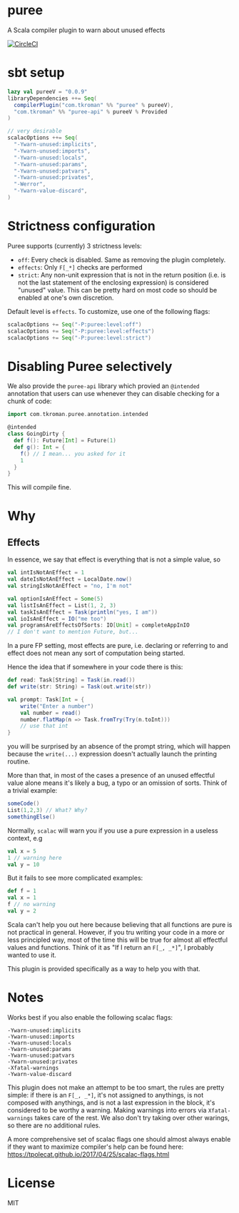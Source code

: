 # puree
A Scala compiler plugin to warn about unused effects

[![CircleCI](https://circleci.com/gh/tkroman/puree.svg?style=svg)](https://circleci.com/gh/tkroman/puree)

# sbt setup

```scala
lazy val pureeV = "0.0.9"
libraryDependencies ++= Seq(
  compilerPlugin("com.tkroman" %% "puree" % pureeV),
  "com.tkroman" %% "puree-api" % pureeV % Provided
)

// very desirable
scalacOptions ++= Seq(
  "-Ywarn-unused:implicits",
  "-Ywarn-unused:imports",
  "-Ywarn-unused:locals",
  "-Ywarn-unused:params",
  "-Ywarn-unused:patvars",
  "-Ywarn-unused:privates",
  "-Werror",
  "-Ywarn-value-discard",
)
```

# Strictness configuration

Puree supports (currently) 3 strictness levels:
- `off`: Every check is disabled. Same as removing the plugin completely.
- `effects`: Only `F[_*]` checks are performed
- `strict`: Any non-unit expression that is not in the return position
    (i.e. is not the last statement of the enclosing expression) is considered "unused" value.
    This can be pretty hard on most code so should be enabled at one's own discretion.

Default level is `effects`. To customize, use one of the following flags:

```scala
scalacOptions += Seq("-P:puree:level:off")
scalacOptions += Seq("-P:puree:level:effects")
scalacOptions += Seq("-P:puree:level:strict")
```

# Disabling Puree selectively

We also provide the `puree-api` library which provied an `@intended` annotation
that users can use whenever they can disable checking for a chunk of code:

```scala
import com.tkroman.puree.annotation.intended

@intended
class GoingDirty {
  def f(): Future[Int] = Future(1)
  def g(): Int = {
    f() // I mean... you asked for it
    1
  }
}
```
This will compile fine.

# Why

## Effects

In essence, we say that effect is everything that is not a simple value, so

```scala
val intIsNotAnEffect = 1
val dateIsNotAnEffect = LocalDate.now()
val stringIsNotAnEffect = "no, I'm not"

val optionIsAnEffect = Some(5)
val listIsAnEffect = List(1, 2, 3)
val taskIsAnEffect = Task(println("yes, I am"))
val ioIsAnEffect = IO("me too")
val programsAreEffectsOfSorts: IO[Unit] = completeAppInIO
// I don't want to mention Future, but...
```

In a pure FP setting, most effects are pure,
i.e. declaring or referring to and effect does not mean
any sort of computation being started.

Hence the idea that if somewhere in your code there is this:

```scala
def read: Task[String] = Task(in.read())
def write(str: String) = Task(out.write(str))

val prompt: Task[Int = {
    write("Enter a number")
    val number = read()
    number.flatMap(n => Task.fromTry(Try(n.toInt)))
    // use that int
}
```

you will be surprised by an absence of the prompt string,
which will happen because the `write(...)` expression
doesn't actually launch the printing routine.

More than that, in most of the cases a presence
of an unused effectful value alone means it's likely a bug, a typo
or an omission of sorts. Think of a trivial example:

```scala
someCode()
List(1,2,3) // What? Why?
somethingElse()
```

Normally, `scalac` will warn you if you use a pure expression in a useless context, e.g

```scala
val x = 5
1 // warning here
val y = 10
```

But it fails to see more complicated examples:

```scala
def f = 1
val x = 1
f // no warning
val y = 2
```

Scala can't help you out here because believing that all functions are pure
is not practical in general.
However, if you tru writing your code in a more or less principled way,
most of the time this will be true for almost all effectful values and functions.
Think of it as  "If I return an `F[_, _*]`", I probably wanted to use it.

This plugin is provided specifically as a way to help you with that.

# Notes
Works best if you also enable the following scalac flags:

```
-Ywarn-unused:implicits
-Ywarn-unused:imports
-Ywarn-unused:locals
-Ywarn-unused:params
-Ywarn-unused:patvars
-Ywarn-unused:privates
-Xfatal-warnings
-Ywarn-value-discard
```

This plugin does not make an attempt to be too smart, the rules are pretty simple:
if there is an `F[_, _*]`, it's not assigned to anythings,
is not composed with anythings, and is not a last expression in the block,
it's considered to be worthy a warning. Making warnings into errors via `Xfatal-warnings`
takes care of the rest.
We also don't try taking over other warings, so there are no additional rules.


A more comprehensive set of scalac flags one should almost always enable
if they want to maximize compiler's help can be found here:
https://tpolecat.github.io/2017/04/25/scalac-flags.html

# License
MIT

